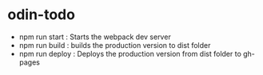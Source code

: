 # odin-todo
- npm run start : Starts the webpack dev server
- npm run build : builds the production version to dist folder
- npm run deploy : Deploys the production version from dist folder to gh-pages 
